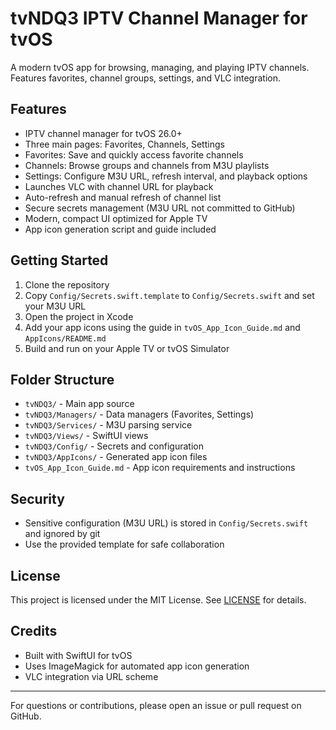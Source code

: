 # tvNDQ3 IPTV Channel Manager for tvOS

A modern tvOS app for browsing, managing, and playing IPTV channels. Features favorites, channel groups, settings, and VLC integration.

## Features
- IPTV channel manager for tvOS 26.0+
- Three main pages: Favorites, Channels, Settings
- Favorites: Save and quickly access favorite channels
- Channels: Browse groups and channels from M3U playlists
- Settings: Configure M3U URL, refresh interval, and playback options
- Launches VLC with channel URL for playback
- Auto-refresh and manual refresh of channel list
- Secure secrets management (M3U URL not committed to GitHub)
- Modern, compact UI optimized for Apple TV
- App icon generation script and guide included

## Getting Started
1. Clone the repository
2. Copy `Config/Secrets.swift.template` to `Config/Secrets.swift` and set your M3U URL
3. Open the project in Xcode
4. Add your app icons using the guide in `tvOS_App_Icon_Guide.md` and `AppIcons/README.md`
5. Build and run on your Apple TV or tvOS Simulator

## Folder Structure
- `tvNDQ3/` - Main app source
- `tvNDQ3/Managers/` - Data managers (Favorites, Settings)
- `tvNDQ3/Services/` - M3U parsing service
- `tvNDQ3/Views/` - SwiftUI views
- `tvNDQ3/Config/` - Secrets and configuration
- `tvNDQ3/AppIcons/` - Generated app icon files
- `tvOS_App_Icon_Guide.md` - App icon requirements and instructions

## Security
- Sensitive configuration (M3U URL) is stored in `Config/Secrets.swift` and ignored by git
- Use the provided template for safe collaboration

## License
This project is licensed under the MIT License. See [LICENSE](LICENSE) for details.

## Credits
- Built with SwiftUI for tvOS
- Uses ImageMagick for automated app icon generation
- VLC integration via URL scheme

---

For questions or contributions, please open an issue or pull request on GitHub.